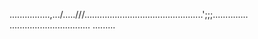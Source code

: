 ................,.../.....///...............................................';;;..............
................................
.........




